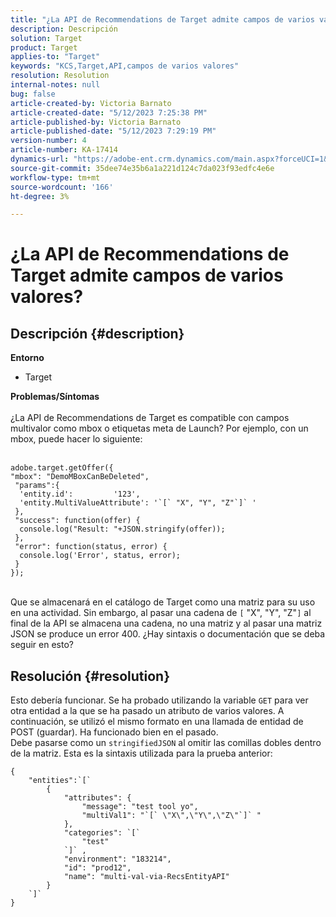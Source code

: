 ```yaml
---
title: "¿La API de Recommendations de Target admite campos de varios valores?"
description: Descripción
solution: Target
product: Target
applies-to: "Target"
keywords: "KCS,Target,API,campos de varios valores"
resolution: Resolution
internal-notes: null
bug: false
article-created-by: Victoria Barnato
article-created-date: "5/12/2023 7:25:38 PM"
article-published-by: Victoria Barnato
article-published-date: "5/12/2023 7:29:19 PM"
version-number: 4
article-number: KA-17414
dynamics-url: "https://adobe-ent.crm.dynamics.com/main.aspx?forceUCI=1&pagetype=entityrecord&etn=knowledgearticle&id=8526cec3-faf0-ed11-8849-6045bd006ce9"
source-git-commit: 35dee74e35b6a1a221d124c7da023f93edfc4e6e
workflow-type: tm+mt
source-wordcount: '166'
ht-degree: 3%

---
```


# ¿La API de Recommendations de Target admite campos de varios valores?

## Descripción {#description}

<b>Entorno</b>
- Target


<b>Problemas/Síntomas</b>
<br><br>¿La API de Recommendations de Target es compatible con campos multivalor como mbox o etiquetas meta de Launch? Por ejemplo, con un mbox, puede hacer lo siguiente:<br><br>

```
adobe.target.getOffer({
"mbox": "DemoMBoxCanBeDeleted",
 "params":{
  'entity.id':         '123',   
  'entity.MultiValueAttribute': '`[` "X", "Y", "Z"`]` '
 },
 "success": function(offer) {
  console.log("Result: "+JSON.stringify(offer));
 },
 "error": function(status, error) {
  console.log('Error', status, error);
 }
});
```

<br>Que se almacenará en el catálogo de Target como una matriz para su uso en una actividad. Sin embargo, al pasar una cadena de `[` &quot;X&quot;, &quot;Y&quot;, &quot;Z&quot;`]`  al final de la API se almacena una cadena, no una matriz y al pasar una matriz JSON se produce un error 400. ¿Hay sintaxis o documentación que se deba seguir en esto?

## Resolución {#resolution}


Esto debería funcionar. Se ha probado utilizando la variable `GET` para ver otra entidad a la que se ha pasado un atributo de varios valores. A continuación, se utilizó el mismo formato en una llamada de entidad de POST (guardar). Ha funcionado bien en el pasado.
<br>Debe pasarse como un `stringifiedJSON` al omitir las comillas dobles dentro de la matriz. Esta es la sintaxis utilizada para la prueba anterior:<br>

```
{
    "entities":`[` 
        {
            "attributes": {
                "message": "test tool yo",
                "multiVal1": "`[` \"X\",\"Y\",\"Z\"`]` "
            },
            "categories": `[` 
                "test"
            `]` ,
            "environment": "183214",
            "id": "prod12",
            "name": "multi-val-via-RecsEntityAPI"
        }
    `]` 
}
```

